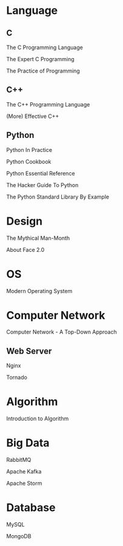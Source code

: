 Language
========
C
-
The C Programming Language

The Expert C Programming

The Practice of Programming

C++
---
The C++ Programming Language

(More) Effective C++



Python
------
Python In Practice

Python Cookbook

Python Essential Reference

The Hacker Guide To Python

The Python Standard Library By Example


Design
======
The Mythical Man-Month

About Face 2.0


OS
==
Modern Operating System


Computer Network
================
Computer Network - A Top-Down Approach

Web Server
----------
Nginx

Tornado


Algorithm
=========
Introduction to Algorithm


Big Data
========
RabbitMQ

Apache Kafka

Apache Storm


Database
========
MySQL

MongoDB
